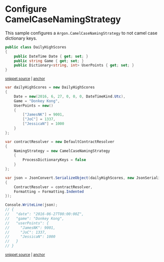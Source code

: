 # Configure CamelCaseNamingStrategy

This sample configures a `Argon.CamelCaseNamingStrategy` to not camel case dictionary keys.

<!-- snippet: NamingStrategySkipDictionaryKeysTypes -->
<a id='snippet-NamingStrategySkipDictionaryKeysTypes'></a>
```cs
public class DailyHighScores
{
    public DateTime Date { get; set; }
    public string Game { get; set; }
    public Dictionary<string, int> UserPoints { get; set; }
}
```
<sup><a href='/src/ArgonTests/Documentation/Samples/Serializer/NamingStrategySkipDictionaryKeys.cs#L7-L16' title='Snippet source file'>snippet source</a> | <a href='#snippet-NamingStrategySkipDictionaryKeysTypes' title='Start of snippet'>anchor</a></sup>
<!-- endSnippet -->

<!-- snippet: NamingStrategySkipDictionaryKeysUsage -->
<a id='snippet-NamingStrategySkipDictionaryKeysUsage'></a>
```cs
var dailyHighScores = new DailyHighScores
{
    Date = new(2016, 6, 27, 0, 0, 0, DateTimeKind.Utc),
    Game = "Donkey Kong",
    UserPoints = new()
    {
        ["JamesNK"] = 9001,
        ["JoC"] = 1337,
        ["JessicaN"] = 1000
    }
};

var contractResolver = new DefaultContractResolver
{
    NamingStrategy = new CamelCaseNamingStrategy
    {
        ProcessDictionaryKeys = false
    }
};

var json = JsonConvert.SerializeObject(dailyHighScores, new JsonSerializerSettings
{
    ContractResolver = contractResolver,
    Formatting = Formatting.Indented
});

Console.WriteLine(json);
// {
//   "date": "2016-06-27T00:00:00Z",
//   "game": "Donkey Kong",
//   "userPoints": {
//     "JamesNK": 9001,
//     "JoC": 1337,
//     "JessicaN": 1000
//   }
// }
```
<sup><a href='/src/ArgonTests/Documentation/Samples/Serializer/NamingStrategySkipDictionaryKeys.cs#L21-L60' title='Snippet source file'>snippet source</a> | <a href='#snippet-NamingStrategySkipDictionaryKeysUsage' title='Start of snippet'>anchor</a></sup>
<!-- endSnippet -->
